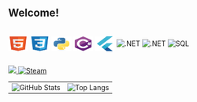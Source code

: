## Welcome!

<div style="display: inline_block"><br>
  <img align="center" alt="HTML" height="30" width="40" src="https://raw.githubusercontent.com/devicons/devicon/master/icons/html5/html5-original.svg">
  <img align="center" alt="CSS" height="30" width="40" src="https://raw.githubusercontent.com/devicons/devicon/master/icons/css3/css3-original.svg">
  <img align="center" alt="Python" height="30" width="40" src="https://raw.githubusercontent.com/devicons/devicon/master/icons/python/python-original.svg">
  <img align="center" alt="Csharp" height="30" width="40" src="https://raw.githubusercontent.com/devicons/devicon/master/icons/csharp/csharp-original.svg">
  <img align="center" alt="Flutter" height="30" width="40" src="https://raw.githubusercontent.com/devicons/devicon/master/icons/flutter/flutter-original.svg">
  <img align="center" alt=".NET" height="30" width="40" src="https://cdn.jsdelivr.net/gh/devicons/devicon/icons/dotnetcore/dotnetcore-original.svg">
   <img align="center" alt=".NET" height="30" width="40" src="https://cdn.jsdelivr.net/gh/devicons/devicon@latest/icons/dart/dart-original.svg">
<img align="center" alt="SQL" height="30" width="40" src="https://img.shields.io/badge/SQL-CC2927?style=for-the-badge&logo=sqlite&logoColor=white">

</div>
  
  ##
 
<div> 
  <a href="https://www.linkedin.com/in/jo%C3%A3o-victor-panazzolo-979bb9366/" target="_blank"><img src="https://img.shields.io/badge/-LinkedIn-%230077B5?style=for-the-badge&logo=linkedin&logoColor=white" target="_blank">
  </a> 
<a href="https://steamcommunity.com/id/StopStaringAtTheShadows/" target="_blank">
  <img src="https://img.shields.io/badge/-Steam-171A21?style=for-the-badge&logo=steam&logoColor=white" alt="Steam">
</a>
  
</div>

<table>
  <tr>
    <td>
      <img 
        alt="GitHub Stats" 
        height="200" 
        src="https://github-readme-stats.vercel.app/api?username=AkaiTheAlone&show_icons=true&theme=tokyonight&include_all_commits=true&locale=pt-br" 
      />
    </td>
    <td>
      <img 
        alt="Top Langs" 
        height="200" 
        src="https://github-readme-stats.vercel.app/api/top-langs/?username=AkaiTheAlone&theme=tokyonight&layout=compact&custom_title=Tecnologias&langs_count=9" 
      />
    </td>
  </tr>
</table>

